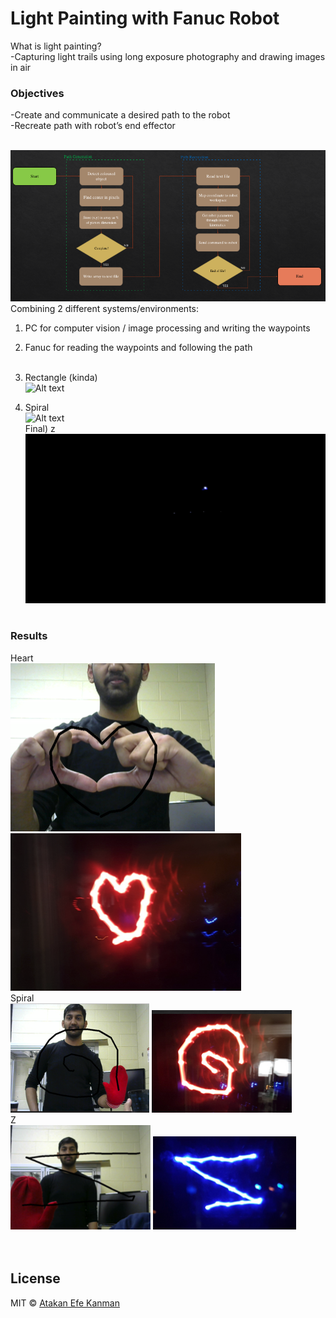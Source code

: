 # Light Painting with Fanuc Robot<br />

What is light painting?<br />
-Capturing light trails using long exposure photography and drawing images in air<br />

### Objectives<br />
-Create and communicate a desired path to the robot<br />
-Recreate path with robot’s end effector<br /><br />

![Alt text](/img/flow.png "Process Flow")<br />
Combining 2 different systems/environments:<br />
1) PC for computer vision / image processing and writing the waypoints<br />
2) Fanuc for reading the waypoints and following the path<br /><br />

1) Rectangle (kinda)<br />![Alt text](/img/image-proc.gif "Image Processing")<br />
2) Spiral <br />![Alt text](/img/robot.gif "Tracking the Waypoints")<br />
Final) z<br />![Alt text](/img/light.gif "Final")<br /><br />

### Results <br />
Heart <br />![Alt text](/img/heart1.png) ![Alt text](/img/heart2.png)<br />
Spiral <br />![Alt text](/img/spiral1.png) ![Alt text](/img/spiral2.png)<br />
Z <br />![Alt text](/img/z1.png) ![Alt text](/img/z2.png)<br /><br /><br />


## License
MIT © [Atakan Efe Kanman](http://atakanefekanman.com)
